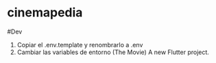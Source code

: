 # cinemapedia

#Dev
1. Copiar el .env.template y renombrarlo a .env
2. Cambiar las variables de entorno (The Movie)
A new Flutter project.
